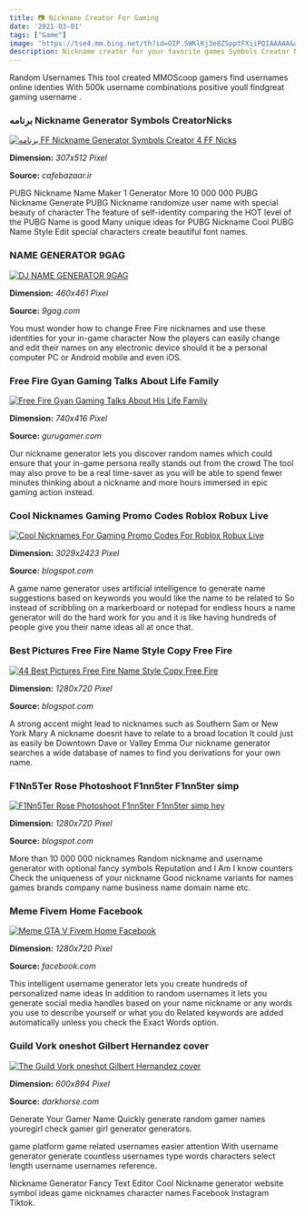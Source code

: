 ```yaml
---
title: 📷 Nickname Creator For Gaming
date: '2021-03-01'
tags: ["Game"]
image: "https://tse4.mm.bing.net/th?id=OIP.SWKlKj3e8ZSpptFXiiPQIAAAAA&amp;pid=15.1"
description: Nickname creator for your favorite games Symbols Creator Nickname Generator for Gamers is easy to use and straightforward Just hit the desired random name ge
---
```




Random Usernames This tool created MMOScoop gamers find usernames online identies With 500k username combinations positive youll findgreat gaming username .



### برنامه Nickname Generator Symbols CreatorNicks 

[![برنامه FF Nickname Generator  Symbols Creator 4 FF Nicks ](https://s.cafebazaar.ir/1/upload/screenshot/com.rtlab.namegenerator-screenshots-2.png)](https://s.cafebazaar.ir/1/upload/screenshot/com.rtlab.namegenerator-screenshots-2.png)


**Dimension:** _307x512 Pixel_ 

**Source:** _cafebazaar.ir_ 


PUBG Nickname Name Maker 1 Generator More 10 000 000 PUBG Nickname Generate PUBG Nickname randomize user name with special beauty of character The feature of self-identity comparing the HOT level of the PUBG Name is good Many unique ideas for PUBG Nickname Cool PUBG Name Style Edit special characters create beautiful font names.


### NAME GENERATOR 9GAG

[![DJ NAME GENERATOR  9GAG](https://images-cdn.9gag.com/photo/awrQbgx_700b.jpg)](https://images-cdn.9gag.com/photo/awrQbgx_700b.jpg)


**Dimension:** _460x461 Pixel_ 

**Source:** _9gag.com_ 


You must wonder how to change Free Fire nicknames and use these identities for your in-game character Now the players can easily change and edit their names on any electronic device should it be a personal computer PC or Android mobile and even iOS.


### Free Fire Gyan Gaming Talks About Life Family 

[![Free Fire  Gyan Gaming Talks About His Life Family ](https://img.gurugamer.com/resize/740x-/2020/10/30/gyan-gaming-free-fire-gameplay-7772.jpg)](https://img.gurugamer.com/resize/740x-/2020/10/30/gyan-gaming-free-fire-gameplay-7772.jpg)


**Dimension:** _740x416 Pixel_ 

**Source:** _gurugamer.com_ 


Our nickname generator lets you discover random names which could ensure that your in-game persona really stands out from the crowd The tool may also prove to be a real time-saver as you will be able to spend fewer minutes thinking about a nickname and more hours immersed in epic gaming action instead.


### Cool Nicknames Gaming Promo Codes Roblox Robux Live

[![Cool Nicknames For Gaming  Promo Codes For Roblox Robux Live](https://i.pinimg.com/originals/ac/f8/7f/acf87f0d576b45801e1bfd59cdda8cc1.jpg)](https://i.pinimg.com/originals/ac/f8/7f/acf87f0d576b45801e1bfd59cdda8cc1.jpg)


**Dimension:** _3029x2423 Pixel_ 

**Source:** _blogspot.com_ 


A game name generator uses artificial intelligence to generate name suggestions based on keywords you would like the name to be related to So instead of scribbling on a markerboard or notepad for endless hours a name generator will do the hard work for you and it is like having hundreds of people give you their name ideas all at once that.


### Best Pictures Free Fire Name Style Copy Free Fire 

[![44 Best Pictures Free Fire Name Style Copy  Free Fire ](https://i.ytimg.com/vi/PxgoVasus20/maxresdefault.jpg)](https://i.ytimg.com/vi/PxgoVasus20/maxresdefault.jpg)


**Dimension:** _1280x720 Pixel_ 

**Source:** _blogspot.com_ 


A strong accent might lead to nicknames such as Southern Sam or New York Mary A nickname doesnt have to relate to a broad location It could just as easily be Downtown Dave or Valley Emma Our nickname generator searches a wide database of names to find you derivations for your own name.


### F1Nn5Ter Rose Photoshoot F1nn5ter F1nn5ter simp 

[![F1Nn5Ter Rose Photoshoot  F1nn5ter  F1nn5ter simp  hey ](https://i.ytimg.com/vi/NWJwRZlef8E/maxresdefault.jpg)](https://i.ytimg.com/vi/NWJwRZlef8E/maxresdefault.jpg)


**Dimension:** _1280x720 Pixel_ 

**Source:** _blogspot.com_ 


More than 10 000 000 nicknames Random nickname and username generator with optional fancy symbols Reputation and I Am I know counters Check the uniqueness of your nickname Good nickname variants for names games brands company name business name domain name etc.


### Meme Fivem Home Facebook

[![Meme GTA V Fivem  Home  Facebook](https://lookaside.fbsbx.com/lookaside/crawler/media/?media_id=444210009943083&amp;get_thumbnail=1)](https://lookaside.fbsbx.com/lookaside/crawler/media/?media_id=444210009943083&amp;get_thumbnail=1)


**Dimension:** _1280x720 Pixel_ 

**Source:** _facebook.com_ 


This intelligent username generator lets you create hundreds of personalized name ideas In addition to random usernames it lets you generate social media handles based on your name nickname or any words you use to describe yourself or what you do Related keywords are added automatically unless you check the Exact Words option.


###  Guild Vork oneshot Gilbert Hernandez cover 

[![The Guild Vork oneshot Gilbert Hernandez cover ](http://d2lzb5v10mb0lj.cloudfront.net/common/salestools/previews/guildvork/guildvorkp2.jpg)](http://d2lzb5v10mb0lj.cloudfront.net/common/salestools/previews/guildvork/guildvorkp2.jpg)


**Dimension:** _600x894 Pixel_ 

**Source:** _darkhorse.com_ 



Generate Your Gamer Name Quickly generate random gamer names youregirl check gamer girl generator generators.


 game platform game related usernames easier attention With username generator generate countless usernames type words characters select length username usernames reference.


Nickname Generator Fancy Text Editor Cool Nickname generator website symbol ideas game nicknames character names Facebook Instagram Tiktok.




